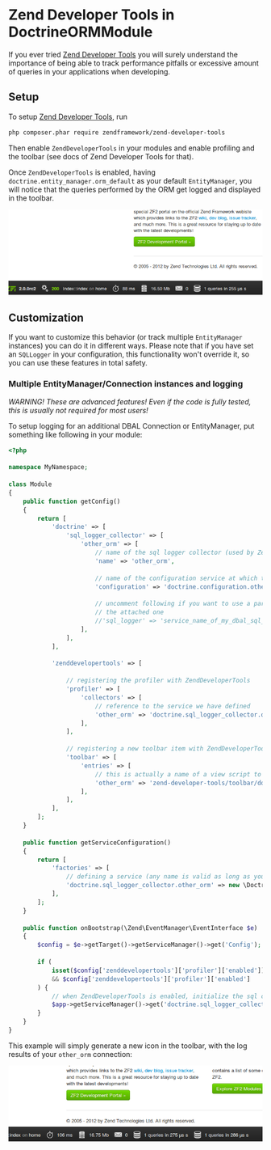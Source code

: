 # Zend Developer Tools in DoctrineORMModule

If you ever tried [Zend Developer Tools](https://github.com/zendframework/ZendDeveloperTools) you will surely understand
the importance of being able to track performance pitfalls or excessive amount of queries in your applications when
developing.

## Setup

To setup [Zend Developer Tools](https://github.com/zendframework/ZendDeveloperTools), run

```sh
php composer.phar require zendframework/zend-developer-tools
```

Then enable `ZendDeveloperTools` in your modules and enable profiling and the toolbar (see docs of Zend Developer Tools
for that).

Once `ZendDeveloperTools` is enabled, having `doctrine.entity_manager.orm_default` as your default `EntityManager`, you
will notice that the queries performed by the ORM get logged and displayed in the toolbar.

![](http://github.com/doctrine/DoctrineORMModule/raw/master/docs/images/zf2-zend-developer-tools-doctrine-module.png)

## Customization

If you want to customize this behavior (or track multiple `EntityManager` instances) you can do it in different ways.
Please note that if you have set an `SQLLogger` in your configuration, this functionality won't override it, so you can
use these features in total safety.

### Multiple EntityManager/Connection instances and logging

*WARNING! These are advanced features! Even if the code is fully tested, this is usually not required for most users!*

To setup logging for an additional DBAL Connection or EntityManager, put something like following in your module:

```php
<?php

namespace MyNamespace;

class Module
{
    public function getConfig()
    {
        return [
            'doctrine' => [
                'sql_logger_collector' => [
                    'other_orm' => [
                        // name of the sql logger collector (used by ZendDeveloperTools)
                        'name' => 'other_orm',

                        // name of the configuration service at which to attach the logger
                        'configuration' => 'doctrine.configuration.other_orm',

                        // uncomment following if you want to use a particular SQL logger instead of relying on
                        // the attached one
                        //'sql_logger' => 'service_name_of_my_dbal_sql_logger',
                    ],
                ],
            ],

            'zenddevelopertools' => [

                // registering the profiler with ZendDeveloperTools
                'profiler' => [
                    'collectors' => [
                        // reference to the service we have defined
                        'other_orm' => 'doctrine.sql_logger_collector.other_orm',
                    ],
                ],

                // registering a new toolbar item with ZendDeveloperTools (name must be the same of the collector name)
                'toolbar' => [
                    'entries' => [
                        // this is actually a name of a view script to use - you can use your custom one
                        'other_orm' => 'zend-developer-tools/toolbar/doctrine-orm',
                    ],
                ],
            ],
        ];
    }

    public function getServiceConfiguration()
    {
        return [
            'factories' => [
                // defining a service (any name is valid as long as you use it consistently across this example)
                'doctrine.sql_logger_collector.other_orm' => new \DoctrineORMModule\Service\SQLLoggerCollectorFactory('other_orm'),
            ],
        ];
    }

    public function onBootstrap(\Zend\EventManager\EventInterface $e)
    {
        $config = $e->getTarget()->getServiceManager()->get('Config');

        if (
            isset($config['zenddevelopertools']['profiler']['enabled'])
            && $config['zenddevelopertools']['profiler']['enabled']
        ) {
            // when ZendDeveloperTools is enabled, initialize the sql collector
            $app->getServiceManager()->get('doctrine.sql_logger_collector.other_orm');
        }
    }
}
```

This example will simply generate a new icon in the toolbar, with the log results of your `other_orm` connection:


![](http://github.com/doctrine/DoctrineORMModule/raw/master/docs/images/zend-developer-tools-multiple-entity-managers.png)
